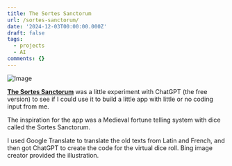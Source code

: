 ```yaml
---
title: The Sortes Sanctorum
url: /sortes-sanctorum/
date: '2024-12-03T00:00:00.000Z'
draft: false
tags:
  - projects
  - AI
comments: {}
---
```

![![Image](/uploads/_3a0379e5-284b-451c-8928-62699b119cb0.jpeg)](/uploads/sortes-sanctorum.jpg)

[**The Sortes Sanctorum**](https://incredible-shortbread-c470c6.netlify.app) was a little experiment with ChatGPT (the free version) to see if I could use it to build a little app with little or no coding input from me.

The inspiration for the app was a Medieval fortune telling system with dice called the Sortes Sanctorum.

I used Google Translate to translate the old texts from Latin and French, and then got ChatGPT to create the code for the virtual dice roll. Bing image creator provided the illustration.
